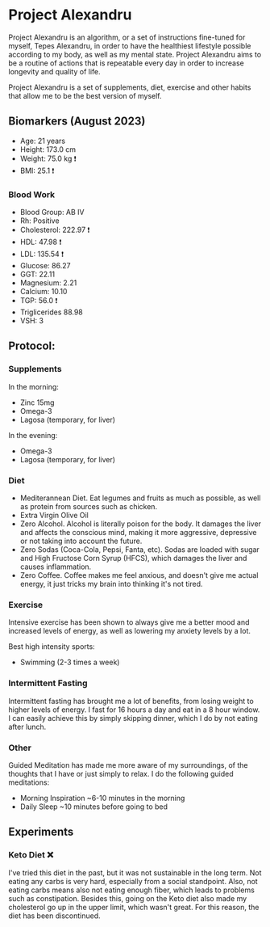 # Project Alexandru
Project Alexandru is an algorithm, or a set of instructions fine-tuned for myself, Tepes Alexandru, in order to have the healthiest lifestyle possible according to my body, as well as my mental state. Project Alexandru aims to be a routine of actions that is repeatable every day in order to increase longevity and quality of life.

Project Alexandru is a set of supplements, diet, exercise and other habits that allow me to be the best version of myself.

## Biomarkers (August 2023)
- Age: 21 years
- Height: 173.0 cm
- Weight: 75.0 kg ❗
- BMI: 25.1 ❗

### Blood Work
- Blood Group: AB IV
- Rh: Positive
- Cholesterol: 222.97 ❗
- HDL: 47.98 ❗
- LDL: 135.54 ❗
- Glucose: 86.27
- GGT: 22.11
- Magnesium: 2.21
- Calcium: 10.10
- TGP: 56.0 ❗
- Triglicerides 88.98
- VSH: 3

## Protocol:
### Supplements
In the morning:
- Zinc 15mg
- Omega-3
- Lagosa (temporary, for liver)

In the evening:
- Omega-3
- Lagosa (temporary, for liver)

### Diet
- Mediterannean Diet. Eat legumes and fruits as much as possible, as well as protein from sources such as chicken.
- Extra Virgin Olive Oil
- Zero Alcohol. Alcohol is literally poison for the body. It damages the liver and affects the conscious mind, making it more aggressive, depressive or not taking into account the future.
- Zero Sodas (Coca-Cola, Pepsi, Fanta, etc). Sodas are loaded with sugar and High Fructose Corn Syrup (HFCS), which damages the liver and causes inflammation.
- Zero Coffee. Coffee makes me feel anxious, and doesn't give me actual energy, it just tricks my brain into thinking it's not tired.

### Exercise
Intensive exercise has been shown to always give me a better mood and increased levels of energy, as well as lowering my anxiety levels by a lot.

Best high intensity sports:
- Swimming (2-3 times a week)

### Intermittent Fasting
Intermittent fasting has brought me a lot of benefits, from losing weight to higher levels of energy.
I fast for 16 hours a day and eat in a 8 hour window.
I can easily achieve this by simply skipping dinner, which I do by not eating after lunch.

### Other
Guided Meditation has made me more aware of my surroundings, of the thoughts that I have or just simply to relax. I do the following guided meditations:

- Morning Inspiration ~6-10 minutes in the morning
- Daily Sleep ~10 minutes before going to bed

## Experiments
### Keto Diet ❌
I've tried this diet in the past, but it was not sustainable in the long term. Not eating any carbs is very hard, especially from a social standpoint. Also, not eating carbs means also not eating enough fiber, which leads to problems such as constipation. Besides this, going on the Keto diet also made my cholesterol go up in the upper limit, which wasn't great. For this reason, the diet has been discontinued.
